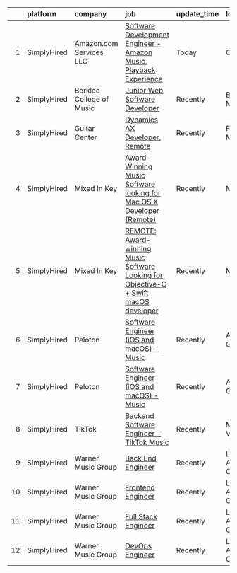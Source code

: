 

|    | platform    | company                  | job                                                                                                                                                                                              | update_time   | location          |
|---:|:------------|:-------------------------|:-------------------------------------------------------------------------------------------------------------------------------------------------------------------------------------------------|:--------------|:------------------|
|  1 | SimplyHired | Amazon.com Services LLC  | [Software Development Engineer - Amazon Music, Playback Experience](https://www.simplyhired.com/job/Ji9OKDAjvoLGHaaZ6JZI3nysW9ny6qIlUurMyE6oXkDhmR_keDmMzQ?q=music+developer)                    | Today         | Colorado          |
|  2 | SimplyHired | Berklee College of Music | [Junior Web Software Developer](https://www.simplyhired.com/job/q1_I8iJWuZFYYpztJcaZypn0R1MrBuhhGG3U0vJ9l3s-aNFMhmlYQw?q=music+developer)                                                        | Recently      | Boston, MA        |
|  3 | SimplyHired | Guitar Center            | [Dynamics AX Developer, Remote](https://www.simplyhired.com/job/rriJ6K2TUMO2ZhTnC-TVK6kuMutlG72NioWdNBINdv5oMOUEqEi5rQ?q=music+developer)                                                        | Recently      | Frederick, MD     |
|  4 | SimplyHired | Mixed In Key             | [Award-Winning Music Software looking for Mac OS X Developer (Remote)](https://www.simplyhired.com/job/L-2EZU2jVtCOIASfQ2mTylRc_wBs8G000Bd98cub72rlOwsLWp3RJA?q=music+developer)                 | Recently      | Miami, FL         |
|  5 | SimplyHired | Mixed In Key             | [REMOTE: Award-winning Music Software Looking for Objective-C + Swift macOS developer](https://www.simplyhired.com/job/hp01aCVdwM9hovpsfWt-nTSQSiUrrYDI2aQZ3w5x5T-YN0cNGt-cJw?q=music+developer) | Recently      | Miami, FL         |
|  6 | SimplyHired | Peloton                  | [Software Engineer (iOS and macOS) - Music](https://www.simplyhired.com/job/ykjT3tTHrJeAADE8rmtccMhbtLaXqkTl6wiqGEk4aZ5uCVNMd1eAGA?q=music+developer)                                            | Recently      | Atlanta, GA       |
|  7 | SimplyHired | Peloton                  | [Software Engineer (iOS and macOS) - Music](https://www.simplyhired.com/job/ykjT3tTHrJeAADE8rmtccMhbtLaXqkTl6wiqGEk4aZ5uCVNMd1eAGA?q=music+developer)                                            | Recently      | Atlanta, GA       |
|  8 | SimplyHired | TikTok                   | [Backend Software Engineer - TikTok Music](https://www.simplyhired.com/job/EROPkg37Jyz-m9h_n9QRlnOfkGvzTYitgivZd_-K1D9LB-MfrAB72w?q=music+developer)                                             | Recently      | Mountain View, CA |
|  9 | SimplyHired | Warner Music Group       | [Back End Engineer](https://www.simplyhired.com/job/KpOjAsaaFwHSCNZ8ItZvjf_eRPNzbLiwzgL-63UU0qGQu5aXQlf2-Q?q=music+developer)                                                                    | Recently      | Los Angeles, CA   |
| 10 | SimplyHired | Warner Music Group       | [Frontend Engineer](https://www.simplyhired.com/job/A_AjNyeHJDcKB7Du4bVmt454AxVzhfEwDhyJ1uZGEBvX1KRUHBHs4A?q=music+developer)                                                                    | Recently      | Los Angeles, CA   |
| 11 | SimplyHired | Warner Music Group       | [Full Stack Engineer](https://www.simplyhired.com/job/WlwcIIWRcgfrzvU9bKSvR94RFha79JvcDFu7UW69hKdYl5iQsntfjQ?q=music+developer)                                                                  | Recently      | Los Angeles, CA   |
| 12 | SimplyHired | Warner Music Group       | [DevOps Engineer](https://www.simplyhired.com/job/yuVXW_ToQS3SkwfgbKBRMmEJQ2d2Ivm65j0Qlqt-uWVN6X9_iBrOxA?q=music+developer)                                                                      | Recently      | Los Angeles, CA   |